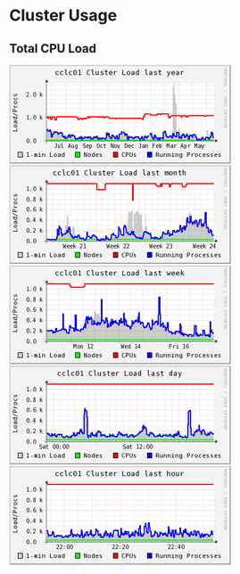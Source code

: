 # Cluster Usage

## Total CPU Load

<img src="figures/cpu_load_last_year.gif" alt="Total CPU load the last 12 months">
<img src="figures/cpu_load_last_month.gif" alt="Total CPU load the last 31 days">
<img src="figures/cpu_load_last_week.gif" alt="Total CPU load the last 7 days">
<img src="figures/cpu_load_last_day.gif" alt="Total CPU load the last 24 hours">
<img src="figures/cpu_load_last_hour.gif" alt="Total CPU load the last one hour">


